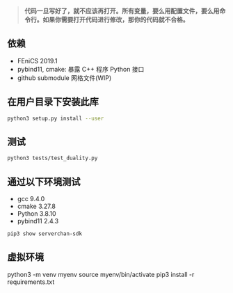 
> **代码一旦写好了，就不应该再打开。所有变量，要么用配置文件，要么用命令行。如果你需要打开代码进行修改，那你的代码就不合格。**

<!-- 如果想走学术这条路，就得启动这个大循环：发论文——申项目——升职称——带学生，而且循环越快越好，最好实现链式反应自发运转。  -->

## 依赖
- FEniCS 2019.1
- pybind11, cmake: 暴露 C++ 程序 Python 接口
- github submodule 网格文件(WIP)



## 在用户目录下安装此库
```bash
python3 setup.py install --user
```

## 测试
```bash
python3 tests/test_duality.py
```

## 通过以下环境测试
- gcc 9.4.0
- cmake 3.27.8
- Python 3.8.10 
- pybind11 2.4.3




```bash
pip3 show serverchan-sdk
```

## 虚拟环境
python3 -m venv myenv
source myenv/bin/activate
pip3 install -r requirements.txt
